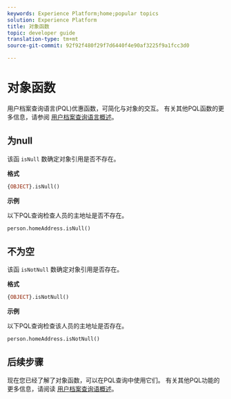 ```yaml
---
keywords: Experience Platform;home;popular topics
solution: Experience Platform
title: 对象函数
topic: developer guide
translation-type: tm+mt
source-git-commit: 92f92f480f29f7d6440f4e90af3225f9a1fcc3d0

---
```



# 对象函数

用户档案查询语言(PQL)优惠函数，可简化与对象的交互。 有关其他PQL函数的更多信息，请参阅 [用户档案查询语言概述](./overview.md)。

## 为null

该函 `isNull` 数确定对象引用是否不存在。

**格式**

```sql
{OBJECT}.isNull()
```

**示例**

以下PQL查询检查人员的主地址是否不存在。

```sql
person.homeAddress.isNull()
```

## 不为空

该函 `isNotNull` 数确定对象引用是否存在。

**格式**

```sql
{OBJECT}.isNotNull()
```

**示例**

以下PQL查询检查该人员的主地址是否存在。

```sql
person.homeAddress.isNotNull()
```

## 后续步骤

现在您已经了解了对象函数，可以在PQL查询中使用它们。 有关其他PQL功能的更多信息，请阅读 [用户档案查询语概述](./overview.md)。